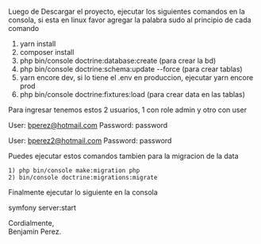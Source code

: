 Luego de Descargar el proyecto, ejecutar los siguientes comandos en la consola, si esta en linux favor agregar la palabra sudo al principio de cada comando

1) yarn install
2) composer install
3) php bin/console doctrine:database:create (para crear la bd)
4) php bin/console doctrine:schema:update --force (para crear tablas)
5) yarn encore dev, si lo tiene el .env en produccion, ejecutar yarn encore prod
6) php bin/console doctrine:fixtures:load (para crear data en las tablas)

Para ingresar tenemos estos 2 usuarios, 1 con role admin y otro con user

User: bperez@hotmail.com
Password: password

User: bperez2@hotmail.com
Password: password

Puedes ejecutar estos comandos tambien para la migracion de la data

    1) php bin/console make:migration php
    2) bin/console doctrine:migrations:migrate

Finalmente ejecutar lo siguiente en la consola

symfony server:start



Cordialmente, <br>
Benjamin Perez.